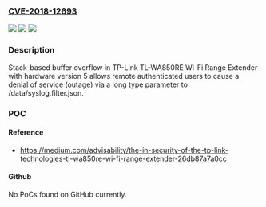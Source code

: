 ### [CVE-2018-12693](https://cve.mitre.org/cgi-bin/cvename.cgi?name=CVE-2018-12693)
![](https://img.shields.io/static/v1?label=Product&message=n%2Fa&color=blue)
![](https://img.shields.io/static/v1?label=Version&message=n%2Fa&color=blue)
![](https://img.shields.io/static/v1?label=Vulnerability&message=n%2Fa&color=brighgreen)

### Description

Stack-based buffer overflow in TP-Link TL-WA850RE Wi-Fi Range Extender with hardware version 5 allows remote authenticated users to cause a denial of service (outage) via a long type parameter to /data/syslog.filter.json.

### POC

#### Reference
- https://medium.com/advisability/the-in-security-of-the-tp-link-technologies-tl-wa850re-wi-fi-range-extender-26db87a7a0cc

#### Github
No PoCs found on GitHub currently.

